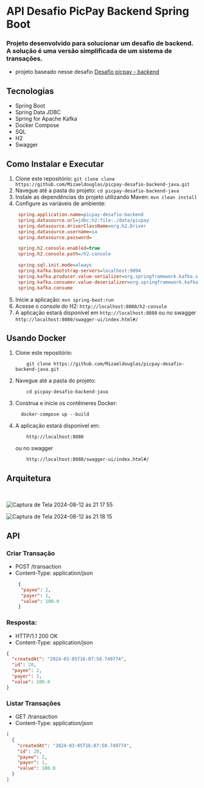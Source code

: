 # API Desafio PicPay Backend Spring Boot

### Projeto desenvolvido para solucionar um desafio de backend. A solução é uma versão simplificada de um sistema de transações.
* projeto baseado nesse desafio
[Desafio picpay - backend](https://github.com/PicPay/picpay-desafio-backend?tab=readme-ov-file)

## Tecnologias
- Spring Boot
- Spring Data JDBC
- Spring for Apache Kafka
- Docker Compose
- SQL
- H2
- Swagger


## Como Instalar e Executar

1. Clone este repositório:
   `git clone clone https://github.com/Mizaeldouglas/picpay-desafio-backend-java.git`
2. Navegue até a pasta do projeto:
   `cd picpay-desafio-backend-java`
3. Instale as dependências do projeto utilizando Maven:
   `mvn clean install`
4. Configure as variáveis de ambiente:
   ```ini
    spring.application.name=picpay-desafio-backend
    spring.datasource.url=jdbc:h2:file:./data/picpay
    spring.datasource.driverClassName=org.h2.Driver
    spring.datasource.username=sa
    spring.datasource.password=

    spring.h2.console.enabled=true
    spring.h2.console.path=/h2-console

    spring.sql.init.mode=always
    spring.kafka.bootstrap-servers=localhost:9094
    spring.kafka.producer.value-serializer=org.springframework.kafka.support.serializer.JsonSerializer
    spring.kafka.consumer.value-deserializer=org.springframework.kafka.support.serializer.JsonDeserializer
    spring.kafka.consume
   ```
5. Inicie a aplicação:
   `mvn spring-boot:run`
6. Acesse o console do H2:
   `http://localhost:8080/h2-console`
7. A aplicação estará disponível em `http://localhost:8080` ou no swagger `http://localhost:8080/swagger-ui/index.html#/`


## Usando Docker
1. Clone este repositório: 
    ```
        git clone https://github.com/Mizaeldouglas/picpay-desafio-backend-java.git
    ```
2. Navegue até a pasta do projeto: 
    ```
        cd picpay-desafio-backend-java
    ```
3. Construa e inicie os contêineres Docker: 
    ```
      docker-compose up --build
    ```
4. A aplicação estará disponível em: 
    ```
        http://localhost:8080
    ```
    ou no swagger
    ```
        http://localhost:8080/swagger-ui/index.html#/
    ```


## Arquitetura
<br>

![Captura de Tela 2024-08-12 às 21 17 55](https://github.com/user-attachments/assets/27c2aeb2-c4e0-43ab-ac0e-15672a859b26)


![Captura de Tela 2024-08-12 às 21 18 15](https://github.com/user-attachments/assets/b3862b23-16db-4fbd-a72e-20d7146f74be)





## API
### Criar Transação
- POST /transaction
- Content-Type: application/json
   ```json
    {
     "payee": 2,
     "payer": 1,
     "value": 100.0
    }
   ```



### Resposta:
- HTTP/1.1 200 OK
- Content-Type: application/json

```json
{
  "createdAt": "2024-03-05T16:07:50.749774",
  "id": 20,
  "payee": 2,
  "payer": 1,
  "value": 100.0
}
```

### Listar Transações
- GET /transaction
- Content-Type: application/json

```json
[
  {
    "createdAt": "2024-03-05T16:07:50.749774",
    "id": 20,
    "payee": 2,
    "payer": 1,
    "value": 100.0
  }
]
```
